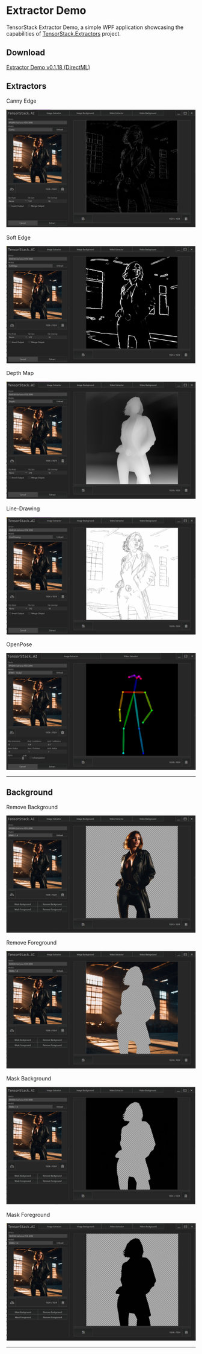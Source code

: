 # Extractor Demo
TensorStack Extractor Demo, a simple WPF application showcasing the capabilities of [TensorStack.Extractors](https://github.com/TensorStack-AI/TensorStack/tree/master/TensorStack.Extractors) project.

## Download
[Extractor Demo v0.1.18 (DirectML)](https://github.com/TensorStack-AI/TensorStack/releases/download/v0.1.18/ExtractorDemo_v0.1.18.zip)

## Extractors
Canny Edge

<img src="../../Assets/Examples/ExtractorCanny.PNG"/> 

Soft Edge

<img src="../../Assets/Examples/ExtractorSoftEdge.PNG"/> 

Depth Map

<img src="../../Assets/Examples/ExtractorDepth.PNG"/> 

Line-Drawing

<img src="../../Assets/Examples/ExtractorDrawing.PNG"/> 

OpenPose

<img src="../../Assets/Examples/OpenPose.PNG"/> 

---

## Background
Remove Background

<img src="../../Assets/Examples/BackgroundRemove.PNG"/> 

Remove Foreground

<img src="../../Assets/Examples/ForegroundRemove.PNG"/> 

Mask Background

<img src="../../Assets/Examples/BackgroundMask.PNG"/> 

Mask Foreground

<img src="../../Assets/Examples/ForegroundMask.PNG"/> 

---

